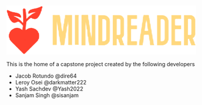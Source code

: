 ![The logo for MindReader](/images/logo.png)

This is the home of a capstone project created by the following developers

- Jacob Rotundo @dire64
- Leroy Osei @darkmatter222
- Yash Sachdev @Yash2022
- Sanjam Singh @sisanjam
